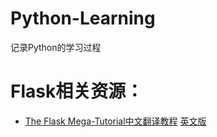# Python-Learning 
记录Python的学习过程

# Flask相关资源：
- [The Flask Mega-Tutorial中文翻译教程](https://github.com/luhuisicnu/The-Flask-Mega-Tutorial-zh)  [英文版](https://blog.miguelgrinberg.com/)
